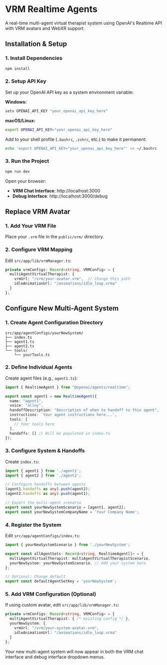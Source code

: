 # VRM Realtime Agents

A real-time multi-agent virtual therapist system using OpenAI's Realtime API with VRM avatars and WebXR support.

## Installation & Setup

### 1. Install Dependencies
```bash
npm install
```

### 2. Setup API Key
Set up your OpenAI API key as a system environment variable:

**Windows:**
```cmd
setx OPENAI_API_KEY "your_openai_api_key_here"
```

**macOS/Linux:**
```bash
export OPENAI_API_KEY="your_openai_api_key_here"
```

Add to your shell profile (`.bashrc`, `.zshrc`, etc.) to make it permanent:
```bash
echo 'export OPENAI_API_KEY="your_openai_api_key_here"' >> ~/.bashrc
```

### 3. Run the Project
```bash
npm run dev
```

Open your browser:
- **VRM Chat Interface**: http://localhost:3000
- **Debug Interface**: http://localhost:3000/debug

## Replace VRM Avatar

### 1. Add Your VRM File
Place your `.vrm` file in the `public/vrm/` directory.

### 2. Configure VRM Mapping
Edit `src/app/lib/vrmManager.ts`:

```typescript
private vrmConfigs: Record<string, VRMConfig> = {
  multiAgentVirtualTherapist: {
    vrmUrl: "/vrm/your-avatar.vrm",  // Change this path
    idleAnimationUrl: "/animations/idle_loop.vrma"
  }
};
```

## Configure New Multi-Agent System

### 1. Create Agent Configuration Directory
```
src/app/agentConfigs/yourNewSystem/
├── index.ts
├── agent1.ts
├── agent2.ts
└── tools/
    └── yourTools.ts
```

### 2. Define Individual Agents
Create agent files (e.g., `agent1.ts`):

```typescript
import { RealtimeAgent } from "@openai/agents/realtime";

export const agent1 = new RealtimeAgent({
  name: "agent1",
  voice: "alloy",
  handoffDescription: "Description of when to handoff to this agent",
  instructions: `Your agent instructions here...`,
  tools: [
    // Your tools here
  ],
  handoffs: [] // Will be populated in index.ts
});
```

### 3. Configure System & Handoffs
Create `index.ts`:

```typescript
import { agent1 } from './agent1';
import { agent2 } from './agent2';

// Configure handoffs between agents
(agent1.handoffs as any).push(agent2);
(agent2.handoffs as any).push(agent1);

// Export the multi-agent scenario
export const yourNewSystemScenario = [agent1, agent2];
export const yourNewSystemCompanyName = 'Your Company Name';
```

### 4. Register the System
Edit `src/app/agentConfigs/index.ts`:

```typescript
import { yourNewSystemScenario } from './yourNewSystem';

export const allAgentSets: Record<string, RealtimeAgent[]> = {
  multiAgentVirtualTherapist: multiAgentVirtualTherapistScenario,
  yourNewSystem: yourNewSystemScenario, // Add your system here
};

// Optional: Change default
export const defaultAgentSetKey = 'yourNewSystem';
```

### 5. Add VRM Configuration (Optional)
If using custom avatar, edit `src/app/lib/vrmManager.ts`:

```typescript
private vrmConfigs: Record<string, VRMConfig> = {
  multiAgentVirtualTherapist: { /* existing config */ },
  yourNewSystem: {
    vrmUrl: "/vrm/your-system-avatar.vrm",
    idleAnimationUrl: "/animations/idle_loop.vrma"
  }
};
```

Your new multi-agent system will now appear in both the VRM chat interface and debug interface dropdown menus.